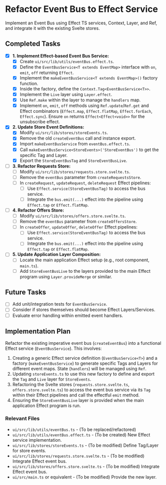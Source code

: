 # Refactor Event Bus to Effect Service

Implement an Event Bus using Effect TS services, Context, Layer, and Ref, and integrate it with the existing Svelte stores.

## Completed Tasks

- [x] **1. Implement Effect-based Event Bus Service:**
  - [x] Create `ui/src/lib/utils/eventBus.effect.ts`.
  - [x] Define the `EventBusService<T extends EventMap>` interface with `on`, `emit`, `off` returning `Effect`.
  - [x] Implement the `makeEventBusService<T extends EventMap>()` factory function.
  - [x] Inside the factory, define the `Context.Tag<EventBusService<T>>`.
  - [x] Implement the `Live` layer using `Layer.effect`.
  - [x] Use `Ref.make` within the layer to manage the `handlers` map.
  - [x] Implement `on`, `emit`, `off` methods using `Ref.update`/`Ref.get` and Effect combinators (`Effect.map`, `Effect.flatMap`, `Effect.forEach`, `Effect.sync`). Ensure `on` returns `Effect<Effect<void>>` for the unsubscribe effect.
- [x] **2. Update Store Event Definitions:**
  - [x] Modify `ui/src/lib/stores/storeEvents.ts`.
  - [x] Remove the old `createEventBus` call and instance export.
  - [x] Import `makeEventBusService` from `eventBus.effect.ts`.
  - [x] Call `makeEventBusService<StoreEvents>('StoreEventBus')` to get the specific Tag and Layer.
  - [x] Export the `StoreEventBusTag` and `StoreEventBusLive`.
- [ ] **3. Refactor Requests Store:**
  - [ ] Modify `ui/src/lib/stores/requests.store.svelte.ts`.
  - [ ] Remove the `eventBus` parameter from `createRequestsStore`.
  - [ ] In `createRequest`, `updateRequest`, `deleteRequest` Effect pipelines:
    - [ ] Use `Effect.service(StoreEventBusTag)` to access the bus service.
    - [ ] Integrate the `bus.emit(...)` effect into the pipeline using `Effect.tap` or `Effect.flatMap`.
- [ ] **4. Refactor Offers Store:**
  - [ ] Modify `ui/src/lib/stores/offers.store.svelte.ts`.
  - [ ] Remove the `eventBus` parameter from `createOffersStore`.
  - [ ] In `createOffer`, `updateOffer`, `deleteOffer` Effect pipelines:
    - [ ] Use `Effect.service(StoreEventBusTag)` to access the bus service.
    - [ ] Integrate the `bus.emit(...)` effect into the pipeline using `Effect.tap` or `Effect.flatMap`.
- [ ] **5. Update Application Layer Composition:**
  - [ ] Locate the main application Effect setup (e.g., root component, `main.ts`).
  - [ ] Add `StoreEventBusLive` to the layers provided to the main Effect program using `Layer.provideMerge` or similar.

## Future Tasks

- [ ] Add unit/integration tests for `EventBusService`.
- [ ] Consider if stores themselves should become Effect Layers/Services.
- [ ] Evaluate error handling within emitted event handlers.

## Implementation Plan

Refactor the existing imperative event bus (`createEventBus`) into a functional Effect service (`EventBusService`). This involves:
1.  Creating a generic Effect service definition (`EventBusService<T>`) and a factory (`makeEventBusService`) to generate specific Tags and Layers for different event maps. State (`handlers`) will be managed using `Ref`.
2.  Updating `storeEvents.ts` to use this new factory to define and export the `Tag` and `Live` layer for `StoreEvents`.
3.  Refactoring the Svelte stores (`requests.store.svelte.ts`, `offers.store.svelte.ts`) to access the event bus service via its `Tag` within their Effect pipelines and call the effectful `emit` method.
4.  Ensuring the `StoreEventBusLive` layer is provided when the main application Effect program is run.

### Relevant Files

- `ui/src/lib/utils/eventBus.ts` - (To be replaced/refactored)
- `ui/src/lib/utils/eventBus.effect.ts` - (To be created) New Effect service implementation.
- `ui/src/lib/stores/storeEvents.ts` - (To be modified) Define Tag/Layer for store events.
- `ui/src/lib/stores/requests.store.svelte.ts` - (To be modified) Integrate Effect event bus.
- `ui/src/lib/stores/offers.store.svelte.ts` - (To be modified) Integrate Effect event bus.
- `ui/src/main.ts` or equivalent - (To be modified) Provide the new layer.
